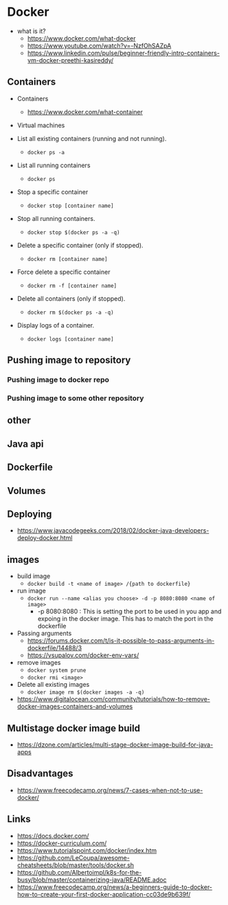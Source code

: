# Docker

- what is it?
  - https://www.docker.com/what-docker
  - https://www.youtube.com/watch?v=-NzfOhSAZpA
  - https://www.linkedin.com/pulse/beginner-friendly-intro-containers-vm-docker-preethi-kasireddy/

## Containers

- Containers
  - https://www.docker.com/what-container
- Virtual machines

- List all existing containers (running and not running).
  - `docker ps -a`
- List all running containers
  - `docker ps`
- Stop a specific container
  - `docker stop [container name]`
- Stop all running containers.
  - `docker stop $(docker ps -a -q)`
- Delete a specific container (only if stopped).
  - `docker rm [container name]`
- Force delete a specific container
  - `docker rm -f [container name]`
- Delete all containers (only if stopped).
  - `docker rm $(docker ps -a -q)`
- Display logs of a container.
  - `docker logs [container name]`

## Pushing image to repository

### Pushing image to docker repo

### Pushing image to some other repository

## other


## Java api

## Dockerfile

## Volumes

## Deploying

- https://www.javacodegeeks.com/2018/02/docker-java-developers-deploy-docker.html

## images

- build image
  - `docker build -t <name of image> /{path to dockerfile}`
- run image
  - `docker run --name <alias you choose> -d -p 8080:8080 <name of image>`
    - -p 8080:8080 : This is setting the port to be used in you app and expoing in the docker image. This has to match the port in the dockerfile
- Passing arguments
  - https://forums.docker.com/t/is-it-possible-to-pass-arguments-in-dockerfile/14488/3
  - https://vsupalov.com/docker-env-vars/
- remove images
  - `docker system prune`
  - `docker rmi <image>`
- Delete all existing images
  - `docker image rm $(docker images -a -q)`
- https://www.digitalocean.com/community/tutorials/how-to-remove-docker-images-containers-and-volumes

## Multistage docker image build

- https://dzone.com/articles/multi-stage-docker-image-build-for-java-apps


## Disadvantages

- https://www.freecodecamp.org/news/7-cases-when-not-to-use-docker/

## Links

- https://docs.docker.com/
- https://docker-curriculum.com/
- https://www.tutorialspoint.com/docker/index.htm
- https://github.com/LeCoupa/awesome-cheatsheets/blob/master/tools/docker.sh
- https://github.com/Albertoimpl/k8s-for-the-busy/blob/master/containerizing-java/README.adoc
- https://www.freecodecamp.org/news/a-beginners-guide-to-docker-how-to-create-your-first-docker-application-cc03de9b639f/
